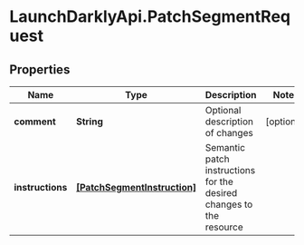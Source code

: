 # LaunchDarklyApi.PatchSegmentRequest

## Properties

Name | Type | Description | Notes
------------ | ------------- | ------------- | -------------
**comment** | **String** | Optional description of changes | [optional] 
**instructions** | [**[PatchSegmentInstruction]**](PatchSegmentInstruction.md) | Semantic patch instructions for the desired changes to the resource | 


